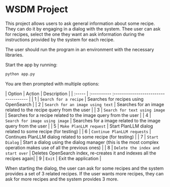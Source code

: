 
# WSDM Project

This project allows users to ask general information about some recipe. They can do it by engaging in a dialog with the system. Thee user can ask for recipes, select the one they want an ask information during the instructions provided by the system for each recipe.

The user should run the program in an environment with the necessary libraries.

Start the app by running:

```bash
python app.py
```

You are then prompted with multiple options:

| Option | Action   | Description                          |
| :----- | :---------- :------------------------------------ |
| 1      | `Search for a recipe`   | Searches for recipes using OpenSearch |
| 2      | `Search for an image using text`   | Searches for an image related to the recipe query from the user |
| 3      | `Search for text using image`   | Searches for a recipe related to the image query from the user |
| 4      | `Search for image using image`   | Searches for a image related to the image query from the user |
| 5      | `Make PlanLLM request`   | Start PlanLLM dialog related to some recipe (for testing) |
| 6      | `Continue PlanLLM requests`   | Continues PlanLLM dialog related to some recipe (for testing) |
| 7      | `Start Dialog`   | Start a dialog using the dialog manager (this is the most complex operation makes use of all the previous ones) |
| 8      | `Delete the index and start over`   | Deletes OpenSearch index, re-creates it and indexes all the recipes again|
| 9      | `Exit`   | Exit the application |




When starting the dialog, the user can ask for some recipes and the system provides a set of 3 related recipes. If the user wants more recipes, they can ask for more recipes and the system provides 3 more.
